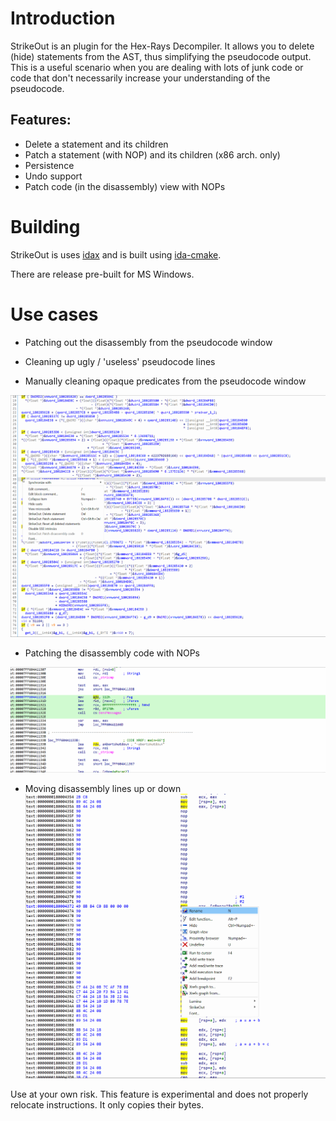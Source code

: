 # Introduction

StrikeOut is an plugin for the Hex-Rays Decompiler. It allows you to delete (hide) statements from the AST, thus simplifying the pseudocode output.
This is a useful scenario when you are dealing with lots of junk code or code that don't necessarily increase your understanding of the pseudocode.

## Features:

- Delete a statement and its children
- Patch a statement (with NOP) and its children (x86 arch. only)
- Persistence
- Undo support
- Patch code (in the disassembly) view with NOPs

# Building

StrikeOut is uses [idax](https://github.com/0xeb/idax) and is built using [ida-cmake](https://github.com/0xeb/ida-cmake).

There are release pre-built for MS Windows.

# Use cases

- Patching out the disassembly from the pseudocode window
- Cleaning up ugly / 'useless' pseudocode lines

- Manually cleaning opaque predicates from the pseudocode window

![Cleaning opaque predicates](_rsrc/clean.gif)

- Patching the disassembly code with NOPs

![NOP patchs](_rsrc/patch-code.gif)

- Moving disassembly lines up or down
![Move lines](_rsrc/move-lines.gif)

Use at your own risk. This feature is experimental and does not properly relocate instructions. It only copies their bytes.